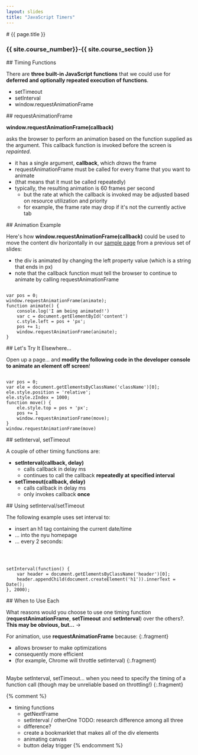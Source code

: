 ```yaml
---
layout: slides
title: "JavaScript Timers"
---
```

<section markdown="block" class="intro-slide">
# {{ page.title }}

### {{ site.course_number}}-{{ site.course_section }}

<p><small></small></p>
</section>

<section markdown="block">
## Timing Functions

There are __three built-in JavaScript functions__ that we could use for __deferred and optionally repeated execution of functions__.

* setTimeout
* setInterval
* window.requestAnimationFrame

</section>

<section markdown="block">
## requestAnimationFrame 

__window.requestAnimationFrame(callback)__ 

asks the browser to perform an animation based on the function supplied as the argument. This callback function is invoked before the screen is _repainted_. 

* it has a single argument, __callback__, which _draws_ the frame
* requestAnimationFrame must be called for every frame that you want to animate
* (that means that it must be called repeatedly)
* typically, the resulting animation is 60 frames per second
	* but the rate at which the callback is invoked may be adjusted based on resource utilization and priority
	* for example, the frame rate may drop if it's not the currently active tab 
</section>
<section markdown="block">
## Animation Example 

Here's how __window.requestAnimationFrame(callback)__ could be used to move the content div horizontally in our [sample page](../../code/class18.html) from a previous set of slides:

* the div is animated by changing the left property value (which is a string that ends in px)
* note that the callback function must tell the browser to continue to animate by calling requestAnimationFrame

<pre><code data-trim contenteditable>
var pos = 0;
window.requestAnimationFrame(animate);
function animate() {
	console.log('I am being animated!')
	var c = document.getElementById('content')
	c.style.left = pos + 'px';
	pos += 1;
	window.requestAnimationFrame(animate);
}
</code></pre>
</section>

<section markdown="block">
## Let's Try It Elsewhere...

Open up a page... and __modify the following code in the developer console to animate an element off screen__!

<pre><code data-trim contenteditable>
var pos = 0;
var ele = document.getElementsByClassName('className')[0];
ele.style.position = 'relative';
ele.style.zIndex = 1000;
function move() {
	ele.style.top = pos + 'px';
	pos += 1
	window.requestAnimationFrame(move);
}
window.requestAnimationFrame(move)
</code></pre>

</section>
<section markdown="block">
## setInterval, setTimeout

A couple of other timing functions are:

* __setInterval(callback, delay)__
	* calls callback in delay ms
	* continues to call the callback __repeatedly at specified interval__
* __setTimeout(callback, delay)__
	* calls callback in delay ms
	* only invokes callback __once__
</section>

<section markdown="block">
## Using setInterval/setTimeout

The following example uses set interval to:

* insert an h1 tag containing the current date/time
* ... into the nyu homepage 
* ... every 2 seconds:

<br>

<pre><code data-trim contenteditable>
setInterval(function() {
	var header = document.getElementsByClassName('header')[0];
	header.appendChild(document.createElement('h1')).innerText = Date();
}, 2000);
</code></pre>
</section>

<section markdown="block">
## When to Use Each

What reasons would you choose to use one timing function (__requestAnimationFrame__, __setTimeout__ and __setInterval__) over the others?. __This may be obvious, but...__ &rarr;

For animation, use __requestAnimationFrame__ because:
{:.fragment}

* allows browser to make optimizations
* consequently more efficient
* (for example, Chrome will throttle setInterval)
{:.fragment}

<br>
Maybe setInterval, setTimeout... when you need to specify the timing of a function call (though may be unreliable based on throttling!)
{:.fragment}

</section>

{% comment %}
* timing functions
	* getNextFrame
	* setInterval / otherOne TODO: research difference among all three
	* difference? 
	* create a bookmarklet that makes all of the div elements
	* animating canvas
	* button delay trigger 
{% endcomment %}
